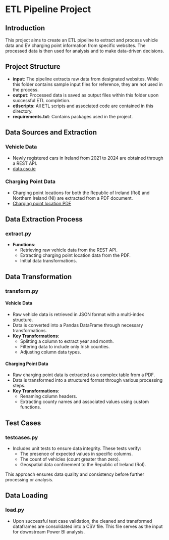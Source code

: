 # ETL Pipeline Project

## Introduction

This project aims to create an ETL pipeline to extract and process vehicle data and EV charging point information from specific websites. The processed data is then used for analysis and to make data-driven decisions.

## Project Structure

- **input**: The pipeline extracts raw data from designated websites. While this folder contains sample input files for reference, they are not used in the process.
- **output**: Processed data is saved as output files within this folder upon successful ETL completion.
- **etlscripts**: All ETL scripts and associated code are contained in this directory.
- **requirements.txt**: Contains packages used in the project.

## Data Sources and Extraction

### Vehicle Data

- Newly registered cars in Ireland from 2021 to 2024 are obtained through a REST API.
- [data.cso.ie](https://ws.cso.ie/public/api.restful/PxStat.Data.Cube_API.ReadDataset/TEM27/JSON-stat/2.0/en)

### Charging Point Data

- Charging point locations for both the Republic of Ireland (RoI) and Northern Ireland (NI) are extracted from a PDF document.
- [Charging point location PDF](https://esb.ie/what-we-do/ecars/charge-point-map)

## Data Extraction Process

### extract.py

- **Functions**:
  - Retrieving raw vehicle data from the REST API.
  - Extracting charging point location data from the PDF.
  - Initial data transformations.

## Data Transformation

### transform.py

#### Vehicle Data

- Raw vehicle data is retrieved in JSON format with a multi-index structure.
- Data is converted into a Pandas DataFrame through necessary transformations.
- **Key Transformations**:
  - Splitting a column to extract year and month.
  - Filtering data to include only Irish counties.
  - Adjusting column data types.

#### Charging Point Data

- Raw charging point data is extracted as a complex table from a PDF.
- Data is transformed into a structured format through various processing steps.
- **Key Transformations**:
  - Renaming column headers.
  - Extracting county names and associated values using custom functions.

## Test Cases

### testcases.py

- Includes unit tests to ensure data integrity. These tests verify:
  - The presence of expected values in specific columns.
  - The count of vehicles (count greater than zero).
  - Geospatial data confinement to the Republic of Ireland (RoI).

This approach ensures data quality and consistency before further processing or analysis.

## Data Loading

### load.py

- Upon successful test case validation, the cleaned and transformed dataframes are consolidated into a CSV file. This file serves as the input for downstream Power BI analysis.

